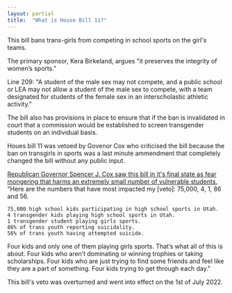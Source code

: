 ```yaml
---
layout: partial
title:  "What is House Bill 11?"
---
```


This bill bans trans-girls from competing in school sports on the girl's teams.

The primary sponsor, Kera Birkeland, argues "it preserves the integrity of women’s sports."  

Line 209:
"A student of the male sex may not compete, and a public school or LEA may not allow a student of the male sex to compete, with a team designated for students of the female sex in an interscholastic athletic activity."

The bill also has provisions in place to ensure that if the ban is invalidated in court that a commission would be established to screen transgender students on an individual basis.

Houes bill 11 was vetoed by Govenor Cox who criticised the bill because the ban on transgirls in sports was a last minute ammendment that completely changed the bill without any public input. 

[Republican Governor Spencer  J. Cox saw this bill in it's final state as fear mongering that harms an extremely small number of vulnerable students.](https://governor.utah.gov/2022/03/24/gov-cox-why-im-vetoing-hb11/)
"Here are the numbers that have most impacted my [veto]: 75,000, 4, 1, 86 and 56.

    75,000 high school kids participating in high school sports in Utah.
    4 transgender kids playing high school sports in Utah.
    1 transgender student playing girls sports.
    86% of trans youth reporting suicidality.
    56% of trans youth having attempted suicide.

Four kids and only one of them playing girls sports. That’s what all of this is about. Four kids who aren’t dominating or winning trophies or taking scholarships. Four kids who are just trying to find some friends and feel like they are a part of something. Four kids trying to get through each day."

This bill's veto was overturned and went into effect on the 1st of July 2022.